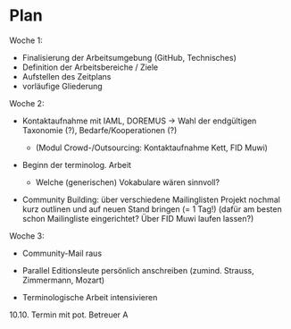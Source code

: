 # Plan

Woche 1:

* Finalisierung der Arbeitsumgebung (GitHub, Technisches)
* Definition der Arbeitsbereiche / Ziele
* Aufstellen des Zeitplans
* vorläufige Gliederung

Woche 2:
* Kontaktaufnahme mit IAML, DOREMUS -> Wahl der endgültigen Taxonomie (?), Bedarfe/Kooperationen (?)
  * (Modul Crowd-/Outsourcing: Kontaktaufnahme Kett, FID Muwi)

* Beginn der terminolog. Arbeit
  * Welche (generischen) Vokabulare wären sinnvoll?

* Community Building: über verschiedene Mailinglisten Projekt nochmal kurz outlinen und auf neuen Stand bringen (= 1 Tag!)
  (dafür am besten schon Mailingliste eingerichtet? Über FID Muwi laufen lassen?)

Woche 3:

* Community-Mail raus
* Parallel Editionsleute persönlich anschreiben (zumind. Strauss, Zimmermann, Mozart)

* Terminologische Arbeit intensivieren


10.10. Termin mit pot. Betreuer A
